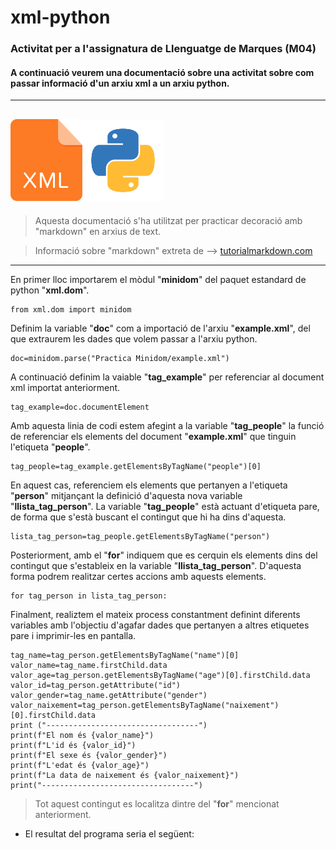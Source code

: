 # xml-python
### Activitat per a l'assignatura de Llenguatge de Marques (M04)
#### A continuació veurem una documentació sobre una activitat sobre com passar informació d'un arxiu xml a un arxiu python. 
---
<img src="https://github.com/alexpa03/xml-python/blob/main/xml-icon.png?raw=true" alt="xml_logo" width="115"><img src="https://github.com/alexpa03/xml-python/blob/main/python_logo.png?raw=true" alt="python_logo" width="130">
---
> Aquesta documentació s'ha utilitzat per practicar decoració amb "markdown" en arxius de text.

> Informació sobre "markdown" extreta de --> [tutorialmarkdown.com](https://tutorialmarkdown.com/guia "markdown")

---
En primer lloc importarem el mòdul "**minidom**" del paquet estandard de python "**xml.dom**".
```
from xml.dom import minidom
```
Definim la variable "**doc**" com a importació de l'arxiu "**example.xml**", del que extraurem les dades que volem passar a l'arxiu python.
```
doc=minidom.parse("Practica Minidom/example.xml")
```
A continuació definim la vaiable "**tag_example**" per referenciar al document xml importat anteriorment. 
```
tag_example=doc.documentElement
```
Amb aquesta linia de codi estem afegint a la variable "**tag_people**" la funció de referenciar els elements del document "**example.xml**" que tinguin l'etiqueta "**people**".
```
tag_people=tag_example.getElementsByTagName("people")[0]
```
En aquest cas, referenciem els elements que pertanyen a l'etiqueta "**person**" mitjançant la definició d'aquesta nova variable "**llista_tag_person**". La variable "**tag_people**" està actuant d'etiqueta pare, de forma que s'està buscant el contingut que hi ha dins d'aquesta.
```
lista_tag_person=tag_people.getElementsByTagName("person")
```
Posteriorment, amb el "**for**" indiquem que es cerquin els elements dins del contingut que s'estableix en la variable "**llista_tag_person**". D'aquesta forma podrem realitzar certes accions amb aquests elements. 
```
for tag_person in lista_tag_person:
```
Finalment, realiztem el mateix process constantment definint diferents variables amb l'objectiu d'agafar dades que pertanyen a altres etiquetes pare i imprimir-les en pantalla.

    
    tag_name=tag_person.getElementsByTagName("name")[0]
    valor_name=tag_name.firstChild.data
    valor_age=tag_person.getElementsByTagName("age")[0].firstChild.data
    valor_id=tag_person.getAttribute("id")
    valor_gender=tag_name.getAttribute("gender")
    valor_naixement=tag_person.getElementsByTagName("naixement")[0].firstChild.data
    print ("----------------------------------")
    print(f"El nom és {valor_name}")
    print(f"L'id és {valor_id}")
    print(f"El sexe és {valor_gender}")
    print(f"L'edat és {valor_age}")
    print(f"La data de naixement és {valor_naixement}")
    print("----------------------------------")
   > Tot aquest contingut es localitza dintre del "**for**" mencionat anteriorment. 

* El resultat del programa seria el següent:
    
